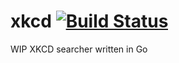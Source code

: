 # xkcd [![Build Status](https://travis-ci.org/jezzay/xkcd.svg?branch=master)](https://travis-ci.org/jezzay/xkcd)

WIP XKCD searcher written in Go